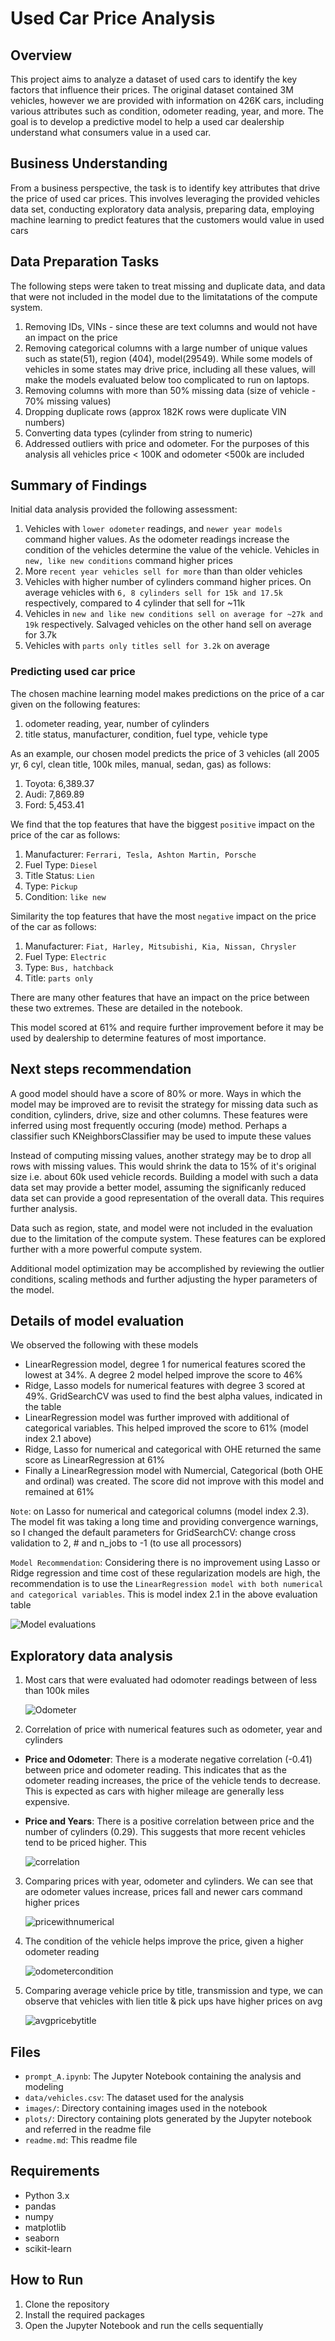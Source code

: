 # Used Car Price Analysis

## Overview

This project aims to analyze a dataset of used cars to identify the key factors that influence their prices. The original dataset contained 3M vehicles, however we are provided with information on 426K cars, including various attributes such as condition, odometer reading, year, and more. The goal is to develop a predictive model to help a used car dealership understand what consumers value in a used car.

## Business Understanding

From a business perspective, the task is to identify key attributes that drive the price of used car prices. This involves leveraging the provided vehicles data set, conducting exploratory data analysis, preparing data, employing machine learning to predict features that the customers would value in used cars

## Data Preparation Tasks

The following steps were taken to treat missing and duplicate data, and data that were not included in the model due to the limitatations of the compute system.

1. Removing IDs, VINs - since these are text columns and would not have an impact on the price
2. Removing categorical columns with a large number of unique values such as state(51), region (404), model(29549). While some models of vehicles in some states may drive price, including all these values, will make the models evaluated below too complicated to run on laptops.
3. Removing columns with more than 50% missing data (size of vehicle - 70% missing values)
4. Dropping duplicate rows (approx 182K rows were duplicate VIN numbers)
5. Converting data types (cylinder from string to numeric)
6. Addressed outliers with price and odometer. For the purposes of this analysis all vehicles price < 100K and odometer <500k are included

## Summary of Findings

Initial data analysis provided the following assessment:
1. Vehicles with `lower odometer` readings, and `newer year models` command higher values. As the odometer readings increase the condition of the vehicles determine the value of the vehicle. Vehicles in `new, like new conditions` command higher prices
2. More `recent year vehicles sell for more` than than older vehicles
3. Vehicles with higher number of cylinders command higher prices. On average vehicles with `6, 8 cylinders sell for 15k and 17.5k` respectively, compared to 4 cylinder that sell for ~11k
3. Vehicles in `new and like new conditions sell on average for ~27k and 19k` respectively. Salvaged vehicles on the other hand sell on average for 3.7k
4. Vehicles with `parts only titles sell for 3.2k` on average

### Predicting used car price

The chosen machine learning model makes predictions on the price of a car given on the following features: 
1. odometer reading, year, number of cylinders
2. title status, manufacturer, condition, fuel type, vehicle type

As an example, our chosen model predicts the price of 3 vehicles (all 2005 yr, 6 cyl, clean title, 100k miles, manual, sedan, gas) as follows:
1. Toyota: 6,389.37
2. Audi: 7,869.89
3. Ford: 5,453.41

We find that the top features that have the biggest `positive` impact on the price of the car as follows:

1. Manufacturer: `Ferrari, Tesla, Ashton Martin, Porsche`
2. Fuel Type: `Diesel`
3. Title Status: `Lien`
4. Type: `Pickup`
5. Condition: `like new`

Similarity the top features that have the most `negative` impact on the price of the car as follows:

1. Manufacturer: `Fiat, Harley, Mitsubishi, Kia, Nissan, Chrysler`
2. Fuel Type: `Electric`
3. Type: `Bus, hatchback`
4. Title: `parts only`

There are many other features that have an impact on the price between these two extremes. These are detailed in the notebook.

This model scored at 61% and require further improvement before it may be used by dealership to determine features of most importance.

## Next steps recommendation

A good model should have a score of 80% or more. Ways in which the model may be improved are to revisit the strategy for missing data such as condition, cylinders, drive, size and other columns. These features were inferred using most frequently occuring (mode) method. Perhaps a classifier such KNeighborsClassifier may be used to impute these values

Instead of computing missing values, another strategy may be to drop all rows with missing values. This would shrink the data to 15% of it's original size i.e. about 60k used vehicle records. Building a model with such a data data set may provide a better model, assuming the significanly reduced data set can provide a good representation of the overall data. This requires further analysis.

Data such as region, state, and model were not included in the evaluation due to the limitation of the compute system. These features can be explored further with a more powerful compute system.

Additional model optimization may be accomplished by reviewing the outlier conditions, scaling methods and further adjusting the hyper parameters of the model.

## Details of model evaluation

We observed the following with these models

* LinearRegression model, degree 1 for numerical features scored the lowest at 34%. A degree 2 model helped improve the score to 46% 
* Ridge, Lasso models for numerical features with degree 3 scored at 49%. GridSearchCV was used to find the best alpha values, indicated in the table
* LinearRegression model was further improved with additional of categorical variables. This helped improved the score to 61% (model index 2.1 above)
* Ridge, Lasso for numerical and categorical with OHE returned the same score as LinearRegression at 61%
* Finally a LinearRegression model with Numercial, Categorical (both OHE and ordinal) was created. The score did not improve with this model and remained at 61%

`Note`: on Lasso for numerical and categorical columns (model index 2.3). The model fit was taking a long time and providing convergence warnings, so I changed the default parameters for GridSearchCV: change cross validation to 2, # and n_jobs to -1 (to use all processors)

`Model Recommendation`: Considering there is no improvement using Lasso or Ridge regression and time cost of these regularization models are high, the recommendation is to use the `LinearRegression model with both numerical and categorical variables`. This is model index 2.1 in the above evaluation table

 ![Model evaluations](plots/models.png)

## Exploratory data analysis

1. Most cars that were evaluated had odomoter readings between of less than 100k miles 

    ![Odometer](plots/2-Distribution-by-odometer-readings.png)

2. Correlation of price with numerical features such as odometer, year and cylinders

- **Price and Odometer**: There is a moderate negative correlation (-0.41) between price and odometer reading. This indicates that as the odometer reading increases, the price of the vehicle tends to decrease. This is expected as cars with higher mileage are generally less expensive.

- **Price and Years**: There is a positive correlation between price and the number of cylinders (0.29). This suggests that more recent vehicles tend to be priced higher. This 

    ![correlation](plots/1-numerical_corr.png)

3. Comparing prices with year, odometer and cylinders. We can see that are odometer values increase, prices fall and newer cars command higher prices

    ![pricewithnumerical](plots/4-Scatterplot-odometer-cylinders-year-vs-prices.png)

4. The condition of the vehicle helps improve the price, given a higher odometer reading

    ![odometercondition](plots/4-Odometer_vs_prices.png)

5. Comparing average vehicle price by title, transmission and type, we can observe that vehicles with lien title & pick ups have higher prices on avg

    ![avgpricebytitle](plots/8-Average_prices_by_title_status_transmission_type.png)

## Files

- `prompt_A.ipynb`: The Jupyter Notebook containing the analysis and modeling
- `data/vehicles.csv`: The dataset used for the analysis
- `images/`: Directory containing images used in the notebook
- `plots/`: Directory containing plots generated by the Jupyter notebook and referred in the readme file
- `readme.md`: This readme file

## Requirements

- Python 3.x
- pandas
- numpy
- matplotlib
- seaborn
- scikit-learn

## How to Run

1. Clone the repository
2. Install the required packages
3. Open the Jupyter Notebook and run the cells sequentially
